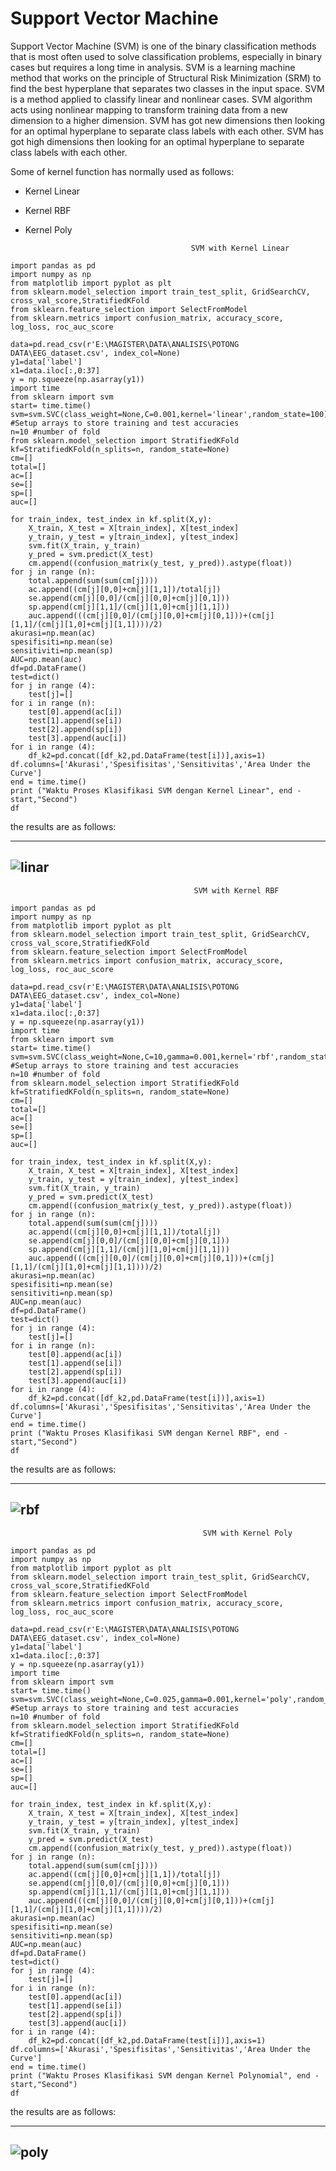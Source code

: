 Support Vector Machine
===

Support Vector Machine (SVM) is one of the binary classification methods that is most often used to solve classification problems, especially in binary cases but requires a long time in analysis. SVM is a learning machine method that works on the principle of Structural Risk Minimization (SRM) to find the best hyperplane that separates two classes in the input space. SVM is a method applied to classify linear and nonlinear cases. SVM algorithm acts using nonlinear mapping to transform training data from a new dimension to a higher dimension. SVM has got new dimensions then looking for an optimal hyperplane to separate class labels with each other. SVM has got high dimensions then looking for an optimal hyperplane to separate class labels with each other.

Some of kernel function has normally used as follows:
  * Kernel Linear
  * Kernel RBF
  * Kernel Poly

                                             SVM with Kernel Linear
```
import pandas as pd
import numpy as np
from matplotlib import pyplot as plt
from sklearn.model_selection import train_test_split, GridSearchCV, cross_val_score,StratifiedKFold
from sklearn.feature_selection import SelectFromModel
from sklearn.metrics import confusion_matrix, accuracy_score, log_loss, roc_auc_score

data=pd.read_csv(r'E:\MAGISTER\DATA\ANALISIS\POTONG DATA\EEG_dataset.csv', index_col=None)
y1=data['label']
x1=data.iloc[:,0:37]
y = np.squeeze(np.asarray(y1))
import time
from sklearn import svm
start= time.time()
svm=svm.SVC(class_weight=None,C=0.001,kernel='linear',random_state=100) 
#Setup arrays to store training and test accuracies
n=10 #number of fold
from sklearn.model_selection import StratifiedKFold
kf=StratifiedKFold(n_splits=n, random_state=None)
cm=[]
total=[]
ac=[]
se=[]
sp=[]
auc=[]

for train_index, test_index in kf.split(X,y):
    X_train, X_test = X[train_index], X[test_index]
    y_train, y_test = y[train_index], y[test_index]
    svm.fit(X_train, y_train)
    y_pred = svm.predict(X_test)
    cm.append((confusion_matrix(y_test, y_pred)).astype(float))
for j in range (n):
    total.append(sum(sum(cm[j])))
    ac.append((cm[j][0,0]+cm[j][1,1])/total[j])
    se.append(cm[j][0,0]/(cm[j][0,0]+cm[j][0,1]))
    sp.append(cm[j][1,1]/(cm[j][1,0]+cm[j][1,1]))
    auc.append(((cm[j][0,0]/(cm[j][0,0]+cm[j][0,1]))+(cm[j][1,1]/(cm[j][1,0]+cm[j][1,1])))/2)
akurasi=np.mean(ac)
spesifisiti=np.mean(se)
sensitiviti=np.mean(sp)
AUC=np.mean(auc)
df=pd.DataFrame()
test=dict()
for j in range (4):
    test[j]=[]
for i in range (n):
    test[0].append(ac[i])
    test[1].append(se[i])
    test[2].append(sp[i])
    test[3].append(auc[i])
for i in range (4):
    df_k2=pd.concat([df_k2,pd.DataFrame(test[i])],axis=1)
df.columns=['Akurasi','Spesifisitas','Sensitivitas','Area Under the Curve']
end = time.time()
print ("Waktu Proses Klasifikasi SVM dengan Kernel Linear", end - start,"Second")
df

```
the results are as follows:

---
![linar](https://user-images.githubusercontent.com/10173320/81488392-59575e80-9292-11ea-8554-ff049e8b466f.png)
---


                                             SVM with Kernel RBF
```
import pandas as pd
import numpy as np
from matplotlib import pyplot as plt
from sklearn.model_selection import train_test_split, GridSearchCV, cross_val_score,StratifiedKFold
from sklearn.feature_selection import SelectFromModel
from sklearn.metrics import confusion_matrix, accuracy_score, log_loss, roc_auc_score

data=pd.read_csv(r'E:\MAGISTER\DATA\ANALISIS\POTONG DATA\EEG_dataset.csv', index_col=None)
y1=data['label']
x1=data.iloc[:,0:37]
y = np.squeeze(np.asarray(y1))
import time
from sklearn import svm
start= time.time()
svm=svm.SVC(class_weight=None,C=10,gamma=0.001,kernel='rbf',random_state=100) 
#Setup arrays to store training and test accuracies
n=10 #number of fold
from sklearn.model_selection import StratifiedKFold
kf=StratifiedKFold(n_splits=n, random_state=None)
cm=[]
total=[]
ac=[]
se=[]
sp=[]
auc=[]

for train_index, test_index in kf.split(X,y):
    X_train, X_test = X[train_index], X[test_index]
    y_train, y_test = y[train_index], y[test_index]
    svm.fit(X_train, y_train)
    y_pred = svm.predict(X_test)
    cm.append((confusion_matrix(y_test, y_pred)).astype(float))
for j in range (n):
    total.append(sum(sum(cm[j])))
    ac.append((cm[j][0,0]+cm[j][1,1])/total[j])
    se.append(cm[j][0,0]/(cm[j][0,0]+cm[j][0,1]))
    sp.append(cm[j][1,1]/(cm[j][1,0]+cm[j][1,1]))
    auc.append(((cm[j][0,0]/(cm[j][0,0]+cm[j][0,1]))+(cm[j][1,1]/(cm[j][1,0]+cm[j][1,1])))/2)
akurasi=np.mean(ac)
spesifisiti=np.mean(se)
sensitiviti=np.mean(sp)
AUC=np.mean(auc)
df=pd.DataFrame()
test=dict()
for j in range (4):
    test[j]=[]
for i in range (n):
    test[0].append(ac[i])
    test[1].append(se[i])
    test[2].append(sp[i])
    test[3].append(auc[i])
for i in range (4):
    df_k2=pd.concat([df_k2,pd.DataFrame(test[i])],axis=1)
df.columns=['Akurasi','Spesifisitas','Sensitivitas','Area Under the Curve']
end = time.time()
print ("Waktu Proses Klasifikasi SVM dengan Kernel RBF", end - start,"Second")
df

```
the results are as follows:

---
![rbf](https://user-images.githubusercontent.com/10173320/81488435-e8647680-9292-11ea-8e9e-97762d89f818.png)
---

                                               SVM with Kernel Poly
```
import pandas as pd
import numpy as np
from matplotlib import pyplot as plt
from sklearn.model_selection import train_test_split, GridSearchCV, cross_val_score,StratifiedKFold
from sklearn.feature_selection import SelectFromModel
from sklearn.metrics import confusion_matrix, accuracy_score, log_loss, roc_auc_score

data=pd.read_csv(r'E:\MAGISTER\DATA\ANALISIS\POTONG DATA\EEG_dataset.csv', index_col=None)
y1=data['label']
x1=data.iloc[:,0:37]
y = np.squeeze(np.asarray(y1))
import time
from sklearn import svm
start= time.time()
svm=svm.SVC(class_weight=None,C=0.025,gamma=0.001,kernel='poly',random_state=100) 
#Setup arrays to store training and test accuracies
n=10 #number of fold
from sklearn.model_selection import StratifiedKFold
kf=StratifiedKFold(n_splits=n, random_state=None)
cm=[]
total=[]
ac=[]
se=[]
sp=[]
auc=[]

for train_index, test_index in kf.split(X,y):
    X_train, X_test = X[train_index], X[test_index]
    y_train, y_test = y[train_index], y[test_index]
    svm.fit(X_train, y_train)
    y_pred = svm.predict(X_test)
    cm.append((confusion_matrix(y_test, y_pred)).astype(float))
for j in range (n):
    total.append(sum(sum(cm[j])))
    ac.append((cm[j][0,0]+cm[j][1,1])/total[j])
    se.append(cm[j][0,0]/(cm[j][0,0]+cm[j][0,1]))
    sp.append(cm[j][1,1]/(cm[j][1,0]+cm[j][1,1]))
    auc.append(((cm[j][0,0]/(cm[j][0,0]+cm[j][0,1]))+(cm[j][1,1]/(cm[j][1,0]+cm[j][1,1])))/2)
akurasi=np.mean(ac)
spesifisiti=np.mean(se)
sensitiviti=np.mean(sp)
AUC=np.mean(auc)
df=pd.DataFrame()
test=dict()
for j in range (4):
    test[j]=[]
for i in range (n):
    test[0].append(ac[i])
    test[1].append(se[i])
    test[2].append(sp[i])
    test[3].append(auc[i])
for i in range (4):
    df_k2=pd.concat([df_k2,pd.DataFrame(test[i])],axis=1)
df.columns=['Akurasi','Spesifisitas','Sensitivitas','Area Under the Curve']
end = time.time()
print ("Waktu Proses Klasifikasi SVM dengan Kernel Polynomial", end - start,"Second")
df

```
the results are as follows:

---
![poly](https://user-images.githubusercontent.com/10173320/81488465-5741cf80-9293-11ea-89ca-e7d86a9acfb0.png)
---
